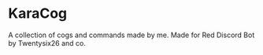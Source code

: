 # KaraCog
A collection of cogs and commands made by me. Made for Red Discord Bot by Twentysix26 and co.
